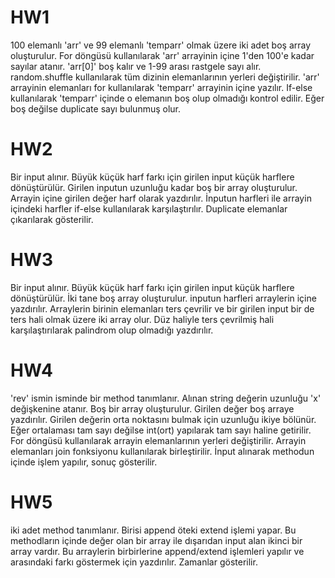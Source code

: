 # HW1
100 elemanlı 'arr' ve 99 elemanlı 'temparr' olmak üzere iki adet boş array oluşturulur. For döngüsü kullanılarak 'arr' arrayinin 
içine 1'den 100'e kadar sayılar atanır. 'arr[0]' boş kalır ve 1-99 arası rastgele sayı alır. random.shuffle kullanılarak tüm 
dizinin elemanlarının yerleri değiştirilir. 'arr' arrayinin elemanları for kullanılarak 'temparr' arrayinin içine yazılır.
If-else kullanılarak 'temparr' içinde o elemanın boş olup olmadığı kontrol edilir. Eğer boş değilse duplicate sayı bulunmuş olur.
# HW2
Bir input alınır. Büyük küçük harf farkı için girilen input küçük harflere dönüştürülür. Girilen inputun uzunluğu kadar boş bir
array oluşturulur. Arrayin içine girilen değer harf olarak yazdırılır. İnputun harfleri ile arrayin içindeki harfler if-else
kullanılarak karşılaştırılır. Duplicate elemanlar çıkarılarak gösterilir.
# HW3
Bir input alınır. Büyük küçük harf farkı için girilen input küçük harflere dönüştürülür. İki tane boş array oluşturulur.
inputun harfleri arraylerin içine yazdırılır. Arraylerin birinin elemanları ters çevrilir ve bir girilen input bir de ters hali
olmak üzere iki array olur. Düz haliyle ters çevrilmiş hali karşılaştırılarak palindrom olup olmadığı yazdırılır.
# HW4
'rev' ismin isminde bir method tanımlanır. Alınan string değerin uzunluğu 'x' değişkenine atanır. Boş bir array oluşturulur.
Girilen değer boş arraye yazdırılır. Girilen değerin orta noktasını bulmak için uzunluğu ikiye bölünür. Eğer ortalaması tam sayı
değilse int(ort) yapılarak tam sayı haline getirilir. For döngüsü kullanılarak arrayin elemanlarının yerleri değiştirilir.
Arrayin elemanları join fonksiyonu kullanılarak birleştirilir. İnput alınarak methodun içinde işlem yapılır, sonuç gösterilir.
# HW5
iki adet method tanımlanır. Birisi append öteki extend işlemi yapar. Bu methodların içinde değer olan bir array ile dışarıdan 
input alan ikinci bir array vardır. Bu arraylerin birbirlerine append/extend işlemleri yapılır ve arasındaki farkı göstermek için
yazdırılır. Zamanlar gösterilir.
